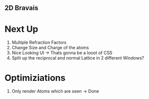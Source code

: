 ## 2D Bravais

# Next Up
1. Multiple Refraction Factors
2. Change Size and Charge of the atoms
3. Nice Looking UI -> Thats gonna be a looot of CSS
4. Split up the reciprocal and normal Lattice in 2 different Windows?

# Optimiziations
1. Only render Atoms which are seen -> Done 